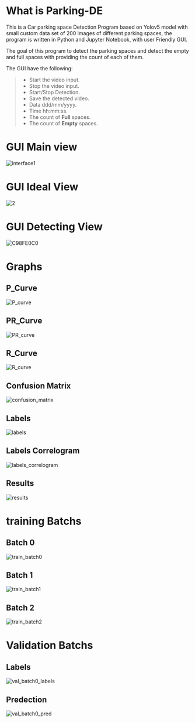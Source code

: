 # What is  **Parking-DE**
This is a Car parking space Detection Program based on Yolov5 model with small custom data set of 200 images of different parking spaces, the program is written in Python and Jupyter Notebook, with user Friendly GUI.

 The goal of this program to detect the parking spaces and detect the empty and full spaces with providing the count of each of them.


 The GUI have the following:
> 
>- Start the video input.
>- Stop the video input.
>- Start/Stop Detection.
>- Save the detected video.
>- Data ddd/mm/yyyy.
>- Time hh:mm:ss.
>- The count of **Full** spaces.
>- The count of **Empty** spaces.

# GUI **Main view** 
![interface1](https://github.com/yousefturin/parking-DE/assets/94796673/c71ad639-ea8f-4c60-b746-7faaee3d0118)
# GUI **Ideal View** 
![2](https://github.com/yousefturin/parking-DE/assets/94796673/ddb8b0bd-da3e-4441-9621-9ade75da009b)
# GUI **Detecting View**
![C98FE0C0](https://github.com/yousefturin/parking-DE/assets/94796673/bc4bc1f9-b5a3-4993-aa0d-06e388947f95)
# Graphs 
## **P_Curve**
![P_curve](https://github.com/yousefturin/parking-DE/assets/94796673/df0767d2-46bf-4feb-be6d-34a3c5d82a0c)
## **PR_Curve**
![PR_curve](https://github.com/yousefturin/parking-DE/assets/94796673/1706db54-7ff3-43fd-98a7-e1564f6852dc)
## **R_Curve**
![R_curve](https://github.com/yousefturin/parking-DE/assets/94796673/4154bcce-b1d0-4335-a861-45c9f50a697f)
## **Confusion Matrix**
![confusion_matrix](https://github.com/yousefturin/parking-DE/assets/94796673/30b5dfa6-9c5d-4dd5-a31e-17b75a560e01)
## **Labels**
![labels](https://github.com/yousefturin/parking-DE/assets/94796673/6df67679-6c81-4d4b-851c-ed0ac43682d8)
## **Labels Correlogram**
![labels_correlogram](https://github.com/yousefturin/parking-DE/assets/94796673/0aca63bd-2edf-4ded-a75a-6358c21c8206)
## **Results**
![results](https://github.com/yousefturin/parking-DE/assets/94796673/7488f104-1d45-487a-bae3-c11c9d5eb4f7)
# training Batchs
## **Batch 0**
![train_batch0](https://github.com/yousefturin/parking-DE/assets/94796673/7c099b09-c778-40eb-aac9-03732cd8fbd8)
## **Batch 1**
![train_batch1](https://github.com/yousefturin/parking-DE/assets/94796673/b73026f1-9f23-403f-9a7f-58e3d7f3d635)
## **Batch 2**
![train_batch2](https://github.com/yousefturin/parking-DE/assets/94796673/99d6d346-8c85-43b2-baef-e6446691dc91)
# Validation Batchs
## **Labels**
![val_batch0_labels](https://github.com/yousefturin/parking-DE/assets/94796673/f8fcf5b5-c7a9-4184-bf03-a4c63d8a8b21)
## **Predection**
![val_batch0_pred](https://github.com/yousefturin/parking-DE/assets/94796673/ce06717c-de69-4f3f-89a5-25268db6fce6)

